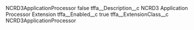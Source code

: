 <?xml version="1.0" encoding="UTF-8"?>
<CustomMetadata xmlns="http://soap.sforce.com/2006/04/metadata" xmlns:xsi="http://www.w3.org/2001/XMLSchema-instance" xmlns:xsd="http://www.w3.org/2001/XMLSchema">
    <label>NCRD3ApplicationProcessor</label>
    <protected>false</protected>
    <values>
        <field>tffa__Description__c</field>
        <value xsi:type="xsd:string">NCRD3 Application Processor Extension</value>
    </values>
    <values>
        <field>tffa__Enabled__c</field>
        <value xsi:type="xsd:boolean">true</value>
    </values>
    <values>
        <field>tffa__ExtensionClass__c</field>
        <value xsi:type="xsd:string">NCRD3ApplicationProcessor</value>
    </values>
</CustomMetadata>
